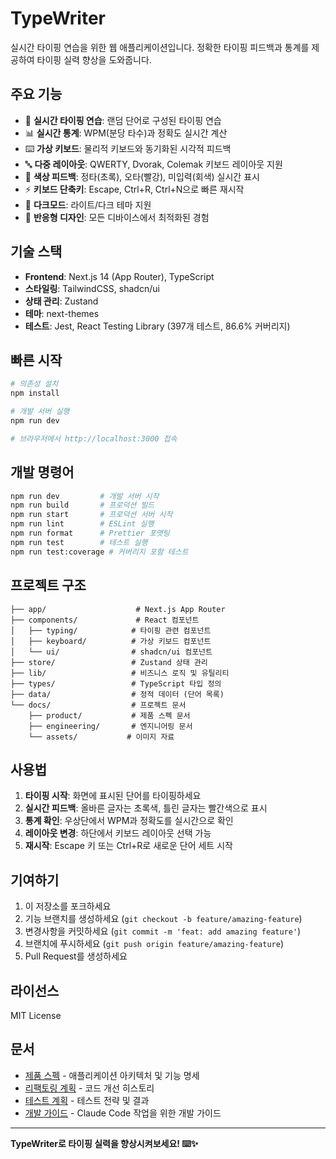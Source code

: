 # TypeWriter

실시간 타이핑 연습을 위한 웹 애플리케이션입니다. 정확한 타이핑 피드백과 통계를 제공하여 타이핑 실력 향상을 도와줍니다.

## 주요 기능

- 🎯 **실시간 타이핑 연습**: 랜덤 단어로 구성된 타이핑 연습
- 📊 **실시간 통계**: WPM(분당 타수)과 정확도 실시간 계산
- ⌨️ **가상 키보드**: 물리적 키보드와 동기화된 시각적 피드백
- 🔤 **다중 레이아웃**: QWERTY, Dvorak, Colemak 키보드 레이아웃 지원
- 🎨 **색상 피드백**: 정타(초록), 오타(빨강), 미입력(회색) 실시간 표시
- ⚡ **키보드 단축키**: Escape, Ctrl+R, Ctrl+N으로 빠른 재시작
- 🌙 **다크모드**: 라이트/다크 테마 지원
- 📱 **반응형 디자인**: 모든 디바이스에서 최적화된 경험

## 기술 스택

- **Frontend**: Next.js 14 (App Router), TypeScript
- **스타일링**: TailwindCSS, shadcn/ui
- **상태 관리**: Zustand
- **테마**: next-themes
- **테스트**: Jest, React Testing Library (397개 테스트, 86.6% 커버리지)

## 빠른 시작

```bash
# 의존성 설치
npm install

# 개발 서버 실행
npm run dev

# 브라우저에서 http://localhost:3000 접속
```

## 개발 명령어

```bash
npm run dev         # 개발 서버 시작
npm run build       # 프로덕션 빌드
npm run start       # 프로덕션 서버 시작
npm run lint        # ESLint 실행
npm run format      # Prettier 포맷팅
npm run test        # 테스트 실행
npm run test:coverage # 커버리지 포함 테스트
```

## 프로젝트 구조

```
├── app/                    # Next.js App Router
├── components/             # React 컴포넌트
│   ├── typing/            # 타이핑 관련 컴포넌트
│   ├── keyboard/          # 가상 키보드 컴포넌트
│   └── ui/                # shadcn/ui 컴포넌트
├── store/                 # Zustand 상태 관리
├── lib/                   # 비즈니스 로직 및 유틸리티
├── types/                 # TypeScript 타입 정의
├── data/                  # 정적 데이터 (단어 목록)
└── docs/                  # 프로젝트 문서
    ├── product/           # 제품 스펙 문서
    ├── engineering/       # 엔지니어링 문서
    └── assets/           # 이미지 자료
```

## 사용법

1. **타이핑 시작**: 화면에 표시된 단어를 타이핑하세요
2. **실시간 피드백**: 올바른 글자는 초록색, 틀린 글자는 빨간색으로 표시
3. **통계 확인**: 우상단에서 WPM과 정확도를 실시간으로 확인
4. **레이아웃 변경**: 하단에서 키보드 레이아웃 선택 가능
5. **재시작**: Escape 키 또는 Ctrl+R로 새로운 단어 세트 시작

## 기여하기

1. 이 저장소를 포크하세요
2. 기능 브랜치를 생성하세요 (`git checkout -b feature/amazing-feature`)
3. 변경사항을 커밋하세요 (`git commit -m 'feat: add amazing feature'`)
4. 브랜치에 푸시하세요 (`git push origin feature/amazing-feature`)
5. Pull Request를 생성하세요

## 라이선스

MIT License

## 문서

- [제품 스펙](./docs/product/current-spec.md) - 애플리케이션 아키텍처 및 기능 명세
- [리팩토링 계획](./docs/engineering/refactoring-plan.md) - 코드 개선 히스토리
- [테스트 계획](./docs/engineering/test-plan.md) - 테스트 전략 및 결과
- [개발 가이드](./CLAUDE.md) - Claude Code 작업을 위한 개발 가이드

---

**TypeWriter로 타이핑 실력을 향상시켜보세요! ⌨️✨**